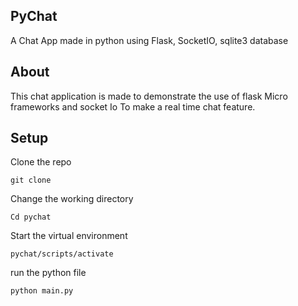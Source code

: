 ## PyChat
A Chat App made in python using Flask, SocketIO, sqlite3 database

## About 
 This chat application is made to demonstrate the use of flask Micro frameworks and socket Io
To make a real time chat feature.

## Setup
Clone the repo 
```
git clone 
```
Change the working directory 
```
Cd pychat
```

Start the virtual environment 
```
pychat/scripts/activate
```

run the python file 
```
python main.py
```
